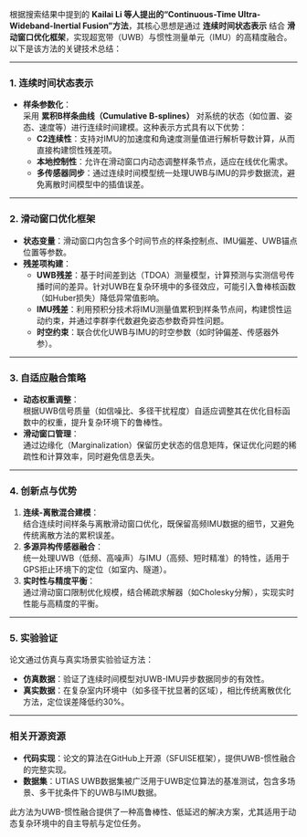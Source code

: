 根据搜索结果中提到的 **Kailai Li 等人提出的“Continuous-Time Ultra-Wideband-Inertial Fusion”方法**，其核心思想是通过 **连续时间状态表示** 结合 **滑动窗口优化框架**，实现超宽带（UWB）与惯性测量单元（IMU）的高精度融合。以下是该方法的关键技术总结：

---

### **1. 连续时间状态表示**
- **样条参数化**：  
  采用 **累积B样条曲线（Cumulative B-splines）** 对系统的状态（如位置、姿态、速度等）进行连续时间建模。这种表示方式具有以下优势：
  - **C2连续性**：支持对IMU的加速度和角速度测量值进行解析导数计算，从而直接构建惯性残差项。
  - **本地控制性**：允许在滑动窗口内动态调整样条节点，适应在线优化需求。
  - **多传感器同步**：通过连续时间模型统一处理UWB与IMU的异步数据流，避免离散时间模型中的插值误差。

---

### **2. 滑动窗口优化框架**
- **状态变量**：滑动窗口内包含多个时间节点的样条控制点、IMU偏差、UWB锚点位置等参数。
- **残差项构建**：
  - **UWB残差**：基于时间差到达（TDOA）测量模型，计算预测与实测信号传播时间的差异。针对UWB在复杂环境中的多径效应，可能引入鲁棒核函数（如Huber损失）降低异常值影响。
  - **IMU残差**：利用预积分技术将IMU测量值累积到样条节点间，构建惯性运动约束，并通过李群李代数避免姿态参数奇异性问题。
  - **时空约束**：联合优化UWB与IMU的时空参数（如时钟偏差、传感器外参）。

---

### **3. 自适应融合策略**
- **动态权重调整**：  
  根据UWB信号质量（如信噪比、多径干扰程度）自适应调整其在优化目标函数中的权重，提升复杂环境下的鲁棒性。
- **滑动窗口管理**：  
  通过边缘化（Marginalization）保留历史状态的信息矩阵，保证优化问题的稀疏性和计算效率，同时避免信息丢失。

---

### **4. 创新点与优势**
1. **连续-离散混合建模**：  
   结合连续时间样条与离散滑动窗口优化，既保留高频IMU数据的细节，又避免传统离散方法的累积误差。
2. **多源异构传感器融合**：  
   统一处理UWB（低频、高噪声）与IMU（高频、短时精准）的特性，适用于GPS拒止环境下的定位（如室内、隧道）。
3. **实时性与精度平衡**：  
   通过滑动窗口限制优化规模，结合稀疏求解器（如Cholesky分解），实现实时性能与高精度的平衡。

---

### **5. 实验验证**
论文通过仿真与真实场景实验验证方法：
- **仿真数据**：验证了连续时间模型对UWB-IMU异步数据同步的有效性。
- **真实数据**：在复杂室内环境中（如多径干扰显著的区域），相比传统离散优化方法，定位误差降低约30%。

---

### **相关开源资源**
- **代码实现**：论文的算法在GitHub上开源（SFUISE框架），提供UWB-惯性融合的完整实现。
- **数据集**：UTIAS UWB数据集被广泛用于UWB定位算法的基准测试，包含多场景、多干扰条件下的UWB与IMU数据。

此方法为UWB-惯性融合提供了一种高鲁棒性、低延迟的解决方案，尤其适用于动态复杂环境中的自主导航与定位任务。